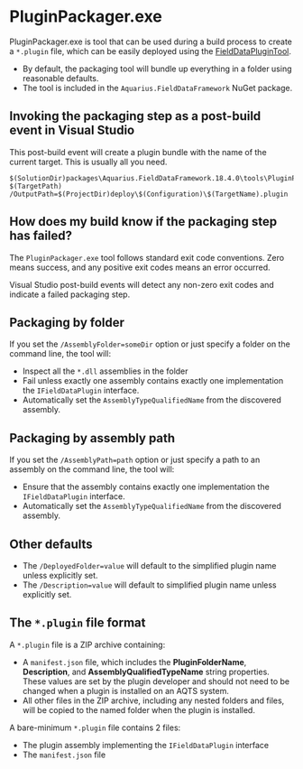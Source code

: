 ﻿# PluginPackager.exe

PluginPackager.exe is tool that can be used during a build process to create a `*.plugin` file, which can be easily deployed using the [FieldDataPluginTool](../FieldDataPluginTool).

- By default, the packaging tool will bundle up everything in a folder using reasonable defaults.
- The tool is included in the `Aquarius.FieldDataFramework` NuGet package.

## Invoking the packaging step as a post-build event in Visual Studio

This post-build event will create a plugin bundle with the name of the current target. This is usually all you need.

```
$(SolutionDir)packages\Aquarius.FieldDataFramework.18.4.0\tools\PluginPackager.exe $(TargetPath) /OutputPath=$(ProjectDir)deploy\$(Configuration)\$(TargetName).plugin
```

## How does my build know if the packaging step has failed?

The `PluginPackager.exe` tool follows standard exit code conventions. Zero means success, and any positive exit codes means an error occurred.

Visual Studio post-build events will detect any non-zero exit codes and indicate a failed packaging step.

## Packaging by folder

If you set the `/AssemblyFolder=someDir` option or just specify a folder on the command line, the tool will:
- Inspect all the `*.dll` assemblies in the folder
- Fail unless exactly one assembly contains exactly one implementation the `IFieldDataPlugin` interface.
- Automatically set the `AssemblyTypeQualifiedName` from the discovered assembly.

## Packaging by assembly path

If you set the `/AssemblyPath=path` option or just specify a path to an assembly on the command line, the tool will:
- Ensure that the assembly contains  exactly one implementation the `IFieldDataPlugin` interface.
- Automatically set the `AssemblyTypeQualifiedName` from the discovered assembly.

## Other defaults

- The `/DeployedFolder=value` will default to the simplified plugin name unless explicitly set.
- The `/Description=value` will default to simplified plugin name unless explicitly set.

## The `*.plugin` file format

A `*.plugin` file is a ZIP archive containing:
- A `manifest.json` file, which includes the **PluginFolderName**, **Description**, and **AssemblyQualifiedTypeName** string properties. These values are set by the plugin developer and should not need to be changed when a plugin is installed on an AQTS system.
- All other files in the ZIP archive, including any nested folders and files, will be copied to the named folder when the plugin is installed.

A bare-minimum `*.plugin` file contains 2 files:
- The plugin assembly implementing the `IFieldDataPlugin` interface
- The `manifest.json` file
